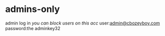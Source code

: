 # admins-only
admin log in *you can block users on this acc* 
user:admin@cbozeyboy.com
password:the adminkey32
